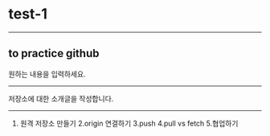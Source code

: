 # test-1
---
to practice github
--------------------
원하는 내용을 입력하세요.
- - -
저장소에 대한 소개글을 작성합니다.
***
1. 원격 저장소 만들기
2.origin 연결하기
3.push
4.pull vs fetch
5.협업하기
